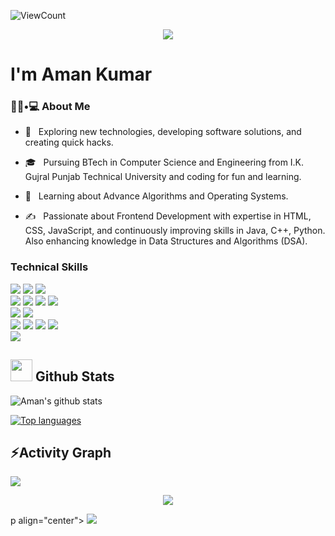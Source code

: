 ![ViewCount](https://views.whatilearened.today/views/github/amankumarthakur63/amankumarthakur63.svg?cache=remove)

<p align="center"><img src="https://i.imgur.com/A6bWGFl.gif"/></p>

<h1> I'm Aman Kumar</h1>

<h3> 👨🏻•💻 About Me </h3>

- 🤔 &nbsp; Exploring new technologies, developing software solutions, and creating quick hacks.

- 🎓 &nbsp; Pursuing BTech in Computer Science and Engineering from I.K. Gujral Punjab Technical University and coding for fun and learning.

- 🌱 &nbsp; Learning about Advance Algorithms and Operating Systems.

- ✍️ &nbsp; Passionate about Frontend Development with expertise in HTML, CSS, JavaScript, and continuously improving skills in Java, C++, Python. Also enhancing knowledge in Data Structures and Algorithms (DSA).


### Technical Skills
<img src="https://img.shields.io/badge/-C%20&%20C++-659ad2?style=flat&logo=c%2B%2B&logoColor=ffffff"> <img src="https://img.shields.io/badge/-Java 8-06305b?style=flat&logo=java&logoColor=white"> <img src="https://img.shields.io/badge/-Python%203-black?style=flat&logo=python&logoColor=white"> <br />
<img src = "https://img.shields.io/badge/-HTML5-E34F26?style=flat&logo=html5&logoColor=white"> <img src = "https://img.shields.io/badge/-CSS3-1572B6?style=flat&logo=css3&logoColor=white"> <img src="https://img.shields.io/badge/-Bootstrap-563D7C?style=flat&logo=bootstrap&logoColor=white"> <img src="https://img.shields.io/badge/-JavaScript-black?style=flat&logo=javascript&logoColor=eed718"> <br />
<img src="https://img.shields.io/badge/-django-black?style=flat&logo=django"> <img src="https://img.shields.io/badge/-React-161616?style=flat&logo=react&logoColor=00d9ff"> <br/>
<img src="https://img.shields.io/badge/-Problem%20Solving-ffa804?style=flat"> <img src="https://img.shields.io/badge/-Database%20Management-4d008f?style=flat">
<img src="https://img.shields.io/badge/-Data%20Structures-4d008f?style=flat">
<img src="https://img.shields.io/badge/-Algorithms-ffa804?style=flat"> 
 <br />
<img src="https://img.shields.io/badge/-Machine%20Learning-102230?style=flat">


 

## <img src="https://media.giphy.com/media/iY8CRBdQXODJSCERIr/giphy.gif" width="35"><b> Github Stats </b>

<img alt="Aman's github stats" src="https://github-readme-stats.vercel.app/api?username=amankumarthakur63&&show_icons=true&count_private=true&line_height=20&icon_color=00b3ff&theme=blue-green&title_color=00b3ff" >

[![Top languages](https://github-readme-mwendwa.vercel.app/api/top-langs/?username=amankumarthakur63&layout=compact&count_private=true&theme=blue-green&title_color=00b3ff)](#)

## ⚡Activity Graph
<img align="center" src="https://github-readme-activity-graph.vercel.app/graph?username=amankumarthakur63&theme=react-dark"/>

<p align="center">
     <img src="https://capsule-render.vercel.app/api?type=waving&color=gradient&height=100&section=footer"/>
</p>
p align="center">
     <img src="https://capsule-render.vercel.app/api?type=waving&color=gradient&height=100&section=footer"/>
</p>